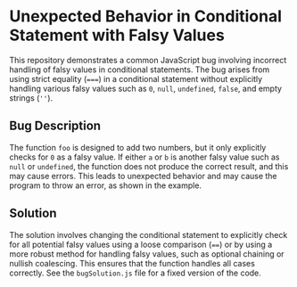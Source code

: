 # Unexpected Behavior in Conditional Statement with Falsy Values

This repository demonstrates a common JavaScript bug involving incorrect handling of falsy values in conditional statements. The bug arises from using strict equality (`===`) in a conditional statement without explicitly handling various falsy values such as `0`, `null`, `undefined`, `false`, and empty strings (`''`).

## Bug Description
The function `foo` is designed to add two numbers, but it only explicitly checks for `0` as a falsy value. If either `a` or `b` is another falsy value such as `null` or `undefined`, the function does not produce the correct result, and this may cause errors. This leads to unexpected behavior and may cause the program to throw an error, as shown in the example. 

## Solution
The solution involves changing the conditional statement to explicitly check for all potential falsy values using a loose comparison (`==`) or by using a more robust method for handling falsy values, such as optional chaining or nullish coalescing. This ensures that the function handles all cases correctly. See the `bugSolution.js` file for a fixed version of the code. 